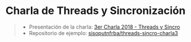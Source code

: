 # Charla de Threads y Sincronización

<YouTube v="G8PD6wauMeY"/>

> - Presentación de la charla:
> [3er Charla 2018 - Threads y Sincro](http://faq.utnso.com.ar/threads)
> - Repositorio de ejemplo:
> [sisoputnfrba/threads-sincro-charla3](https://github.com/sisoputnfrba/threads-sincro-charla3)
